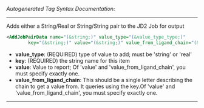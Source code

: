 <!-- THIS IS AN AUTOGENERATED FILE: Don't edit it directly, instead change the schema definition in the code itself. -->

_Autogenerated Tag Syntax Documentation:_

---
Adds either a String/Real or String/String pair to the JD2 Job for output

```xml
<AddJobPairData name="(&string;)" value_type="(&value_type_type;)"
        key="(&string;)" value="(&string;)" value_from_ligand_chain="(&char;)" />
```

-   **value_type**: (REQUIRED) type of value to add; must be 'string' or 'real'
-   **key**: (REQUIRED) the string name for this item
-   **value**: Value to report; Of 'value' and 'value_from_ligand_chain', you must specify exactly one.
-   **value_from_ligand_chain**: This should be a single letter describing the chain to get a value from.  It queries using the key.Of 'value' and 'value_from_ligand_chain', you must specify exactly one.

---
